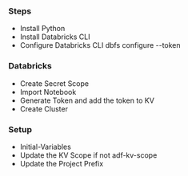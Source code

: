 ### Steps
- Install Python
- Install Databricks CLI
- Configure Databricks CLI dbfs configure --token

### Databricks
- Create Secret Scope
- Import Notebook
- Generate Token and add the token to KV
- Create Cluster

### Setup
- Initial-Variables
- Update the KV Scope if not adf-kv-scope
- Update the Project Prefix
